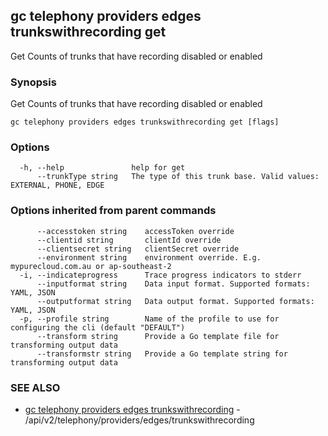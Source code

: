 ## gc telephony providers edges trunkswithrecording get

Get Counts of trunks that have recording disabled or enabled

### Synopsis

Get Counts of trunks that have recording disabled or enabled

```
gc telephony providers edges trunkswithrecording get [flags]
```

### Options

```
  -h, --help               help for get
      --trunkType string   The type of this trunk base. Valid values: EXTERNAL, PHONE, EDGE
```

### Options inherited from parent commands

```
      --accesstoken string    accessToken override
      --clientid string       clientId override
      --clientsecret string   clientSecret override
      --environment string    environment override. E.g. mypurecloud.com.au or ap-southeast-2
  -i, --indicateprogress      Trace progress indicators to stderr
      --inputformat string    Data input format. Supported formats: YAML, JSON
      --outputformat string   Data output format. Supported formats: YAML, JSON
  -p, --profile string        Name of the profile to use for configuring the cli (default "DEFAULT")
      --transform string      Provide a Go template file for transforming output data
      --transformstr string   Provide a Go template string for transforming output data
```

### SEE ALSO

* [gc telephony providers edges trunkswithrecording](gc_telephony_providers_edges_trunkswithrecording.html)	 - /api/v2/telephony/providers/edges/trunkswithrecording


